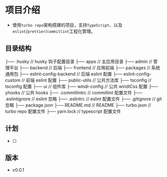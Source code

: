 # 项目介绍

- 使用`turbo repo`架构搭建的项目，支持`TypeScript`、以及`eslint`/`prettier`/`commitlint`工程化管理。

## 目录结构

├── .husky // husky 钩子配置目录
├── apps // 主应用目录
├── admin // 管理平台
├── backend // 后端
├── frontend // 应用前端
├── packages // 系统通用包
├── eslint-config-backend // 后端 eslint 配置
├── eslint-config-custom // 前端 eslint 配置
├── public-utils // 公共方法库
├── tsconfig // tsconfig 配置
├── ui // 组件库
├── windi-config // 公共 windiCss 配置
├── yhooks // 公共 hooks
├── .commitlintrc // commitlint 配置文件
├── .eslintignore // eslint 忽略
├── .eslintrc // eslint 配置文件
├── .gitignore // git 忽略
├── package.json
├── README.md // README
├── turbo.json // turbo repo 配置文件
├── yarn.lock // typescript 配置文件

## 计划

- [ ]

## 版本

- v0.0.1
